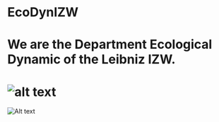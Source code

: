 # EcoDynIZW
# We are the Department Ecological Dynamic of the Leibniz IZW.


# ![alt text](https://de.wikipedia.org/wiki/Wolf#/media/Datei:Eurasian_wolf_2.jpg)
![Alt text](C:/Users/wenzler/Desktop/1280px-Eurasian_wolf_2.jpg?raw=true "Title")

